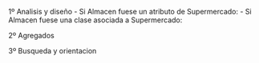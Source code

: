 1º Analisis y diseño
	- Si Almacen fuese un atributo de Supermercado:
	- Si Almacen fuese una clase asociada a Supermercado:

2º Agregados



3º Busqueda y orientacion


